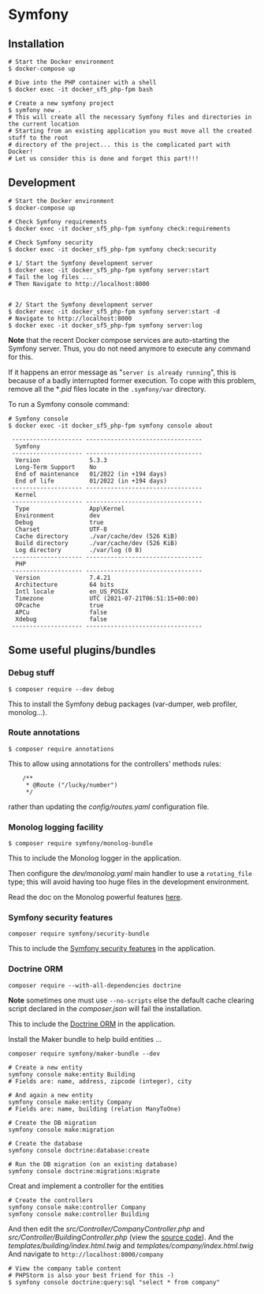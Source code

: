 # Symfony
## Installation
```shell
# Start the Docker environment
$ docker-compose up

# Dive into the PHP container with a shell
$ docker exec -it docker_sf5_php-fpm bash

# Create a new symfony project
$ symfony new .
# This will create all the necessary Symfony files and directories in the current location
# Starting from an existing application you must move all the created stuff to the root 
# directory of the project... this is the complicated part with Docker!
# Let us consider this is done and forget this part!!!
```

## Development
```shell
# Start the Docker environment
$ docker-compose up

# Check Symfony requirements
$ docker exec -it docker_sf5_php-fpm symfony check:requirements

# Check Symfony security
$ docker exec -it docker_sf5_php-fpm symfony check:security

# 1/ Start the Symfony development server
$ docker exec -it docker_sf5_php-fpm symfony server:start
# Tail the log files ...
# Then Navigate to http://localhost:8000


# 2/ Start the Symfony development server
$ docker exec -it docker_sf5_php-fpm symfony server:start -d
# Navigate to http://localhost:8000
$ docker exec -it docker_sf5_php-fpm symfony server:log
```

**Note** that the recent Docker compose services are auto-starting the Symfony server. Thus, you do not need anymore to execute any command for this.

If it happens an error message as "`server is already running`", this is because of a badly interrupted former execution. To cope with this problem, remove all the **.pid* files locate in the `.symfony/var` directory.

To run a Symfony console command:
```shell
# Symfony console
$ docker exec -it docker_sf5_php-fpm symfony console about

 -------------------- --------------------------------- 
  Symfony                                               
 -------------------- --------------------------------- 
  Version              5.3.3                            
  Long-Term Support    No                               
  End of maintenance   01/2022 (in +194 days)           
  End of life          01/2022 (in +194 days)           
 -------------------- --------------------------------- 
  Kernel                                                
 -------------------- --------------------------------- 
  Type                 App\Kernel                       
  Environment          dev                              
  Debug                true                             
  Charset              UTF-8                            
  Cache directory      ./var/cache/dev (526 KiB)        
  Build directory      ./var/cache/dev (526 KiB)        
  Log directory        ./var/log (0 B)                  
 -------------------- --------------------------------- 
  PHP                                                   
 -------------------- --------------------------------- 
  Version              7.4.21                           
  Architecture         64 bits                          
  Intl locale          en_US_POSIX                      
  Timezone             UTC (2021-07-21T06:51:15+00:00)  
  OPcache              true                             
  APCu                 false                            
  Xdebug               false                            
 -------------------- --------------------------------- 
```

## Some useful plugins/bundles

### Debug stuff
```shell
$ composer require --dev debug
```

This to install the Symfony debug packages (var-dumper, web profiler, monolog...).

### Route annotations
```shell
$ composer require annotations
```

This to allow using annotations for the controllers' methods rules:
```
    /**
     * @Route ("/lucky/number")
     */
```
rather than updating the *config/routes.yaml* configuration file. 

### Monolog logging facility
```shell
$ composer require symfony/monolog-bundle
```

This to include the Monolog logger in the application. 

Then configure the *dev/monolog.yaml* main handler to use a `rotating_file` type; this will avoid having too huge files in the development environment. 

Read the doc on the Monolog powerful features [here](https://github.com/symfony/monolog-bundle).

### Symfony security features
```shell
composer require symfony/security-bundle
```

This to include the [Symfony security features](https://www.doctrine-project.org/) in the application.

### Doctrine ORM
```shell
composer require --with-all-dependencies doctrine
```

**Note** sometimes one must use `--no-scripts` else the default cache clearing script declared in the *composer.json* will fail the installation.

This to include the [Doctrine ORM](https://www.doctrine-project.org/) in the application.

Install the Maker bundle to help build entities ...
```shell
composer require symfony/maker-bundle --dev

# Create a new entity
symfony console make:entity Building
# Fields are: name, address, zipcode (integer), city

# And again a new entity
symfony console make:entity Company
# Fields are: name, building (relation ManyToOne)

# Create the DB migration
symfony console make:migration

# Create the database
symfony console doctrine:database:create

# Run the DB migration (on an existing database)
symfony console doctrine:migrations:migrate

```


Creat and implement a controller for the entities
```shell
# Create the controllers
symfony console make:controller Company
symfony console make:controller Building
```

And then edit the *src/Controller/CompanyController.php* and *src/Controller/BuildingController.php* (view the [source code](../src/Controller/CompanyController.php)).
And the *templates/building/index.html.twig* and *templates/company/index.html.twig* 
And navigate to `http://localhost:8000/company`


```shell
# View the company table content
# PHPStorm is also your best friend for this -)
$ symfony console doctrine:query:sql "select * from company"
```

